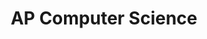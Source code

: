 ---
title: AP Computer Science
description: "The study of the theory, experimentation, and engineering that form the basis for the design and use of computers."
permalink: "/category/apcs/"
color: "#6E7783"
category: "apcs"
---